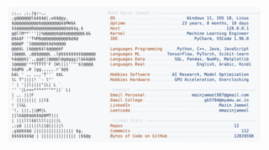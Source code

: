 <picture>
  <source srcset="https://raw.githubusercontent.com/mmazinjameel/mmazinjameel/main/dark_mode.svg?v=1753241054" media="(prefers-color-scheme: dark)">
  <img src="https://raw.githubusercontent.com/mmazinjameel/mmazinjameel/main/light_mode.svg?v=1753241054">
</picture>
